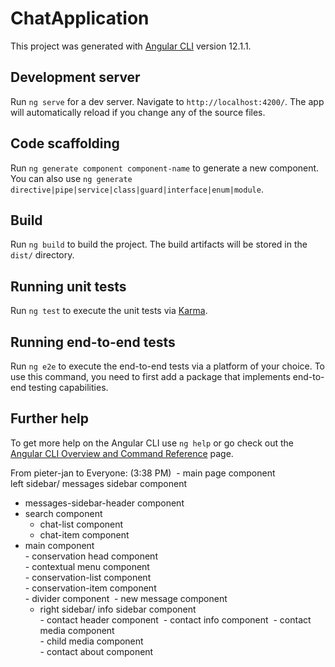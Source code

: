 # ChatApplication

This project was generated with [Angular CLI](https://github.com/angular/angular-cli) version 12.1.1.

## Development server

Run `ng serve` for a dev server. Navigate to `http://localhost:4200/`. The app will automatically reload if you change any of the source files.

## Code scaffolding

Run `ng generate component component-name` to generate a new component. You can also use `ng generate directive|pipe|service|class|guard|interface|enum|module`.

## Build

Run `ng build` to build the project. The build artifacts will be stored in the `dist/` directory.

## Running unit tests

Run `ng test` to execute the unit tests via [Karma](https://karma-runner.github.io).

## Running end-to-end tests

Run `ng e2e` to execute the end-to-end tests via a platform of your choice. To use this command, you need to first add a package that implements end-to-end testing capabilities.

## Further help

To get more help on the Angular CLI use `ng help` or go check out the [Angular CLI Overview and Command Reference](https://angular.io/cli) page.


From pieter-jan to Everyone: (3:38 PM)
 - main page component   
 left sidebar/ messages sidebar component    
  - messages-sidebar-header component    
   - search component   
     - chat-list component      
      - chat-item component  
  - main component   
         - conservation head component     
           - contextual menu component   
             - conservation-list component   
                 - conservation-item component    
                    - divider component  
                       - new message component  
     - right sidebar/ info sidebar component   
                          - contact header component 
                             - contact info component 
                                 - contact media component   
                                     - child media component   
                                       -  contact about component
